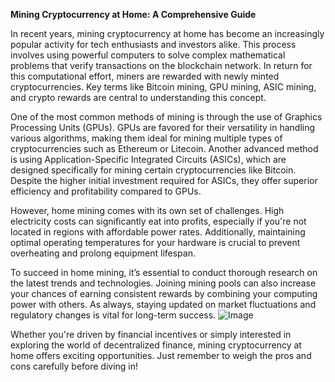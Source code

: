 **Mining Cryptocurrency at Home: A Comprehensive Guide**

In recent years, mining cryptocurrency at home has become an increasingly popular activity for tech enthusiasts and investors alike. This process involves using powerful computers to solve complex mathematical problems that verify transactions on the blockchain network. In return for this computational effort, miners are rewarded with newly minted cryptocurrencies. Key terms like Bitcoin mining, GPU mining, ASIC mining, and crypto rewards are central to understanding this concept.

One of the most common methods of mining is through the use of Graphics Processing Units (GPUs). GPUs are favored for their versatility in handling various algorithms, making them ideal for mining multiple types of cryptocurrencies such as Ethereum or Litecoin. Another advanced method is using Application-Specific Integrated Circuits (ASICs), which are designed specifically for mining certain cryptocurrencies like Bitcoin. Despite the higher initial investment required for ASICs, they offer superior efficiency and profitability compared to GPUs.

However, home mining comes with its own set of challenges. High electricity costs can significantly eat into profits, especially if you're not located in regions with affordable power rates. Additionally, maintaining optimal operating temperatures for your hardware is crucial to prevent overheating and prolong equipment lifespan. 

To succeed in home mining, it’s essential to conduct thorough research on the latest trends and technologies. Joining mining pools can also increase your chances of earning consistent rewards by combining your computing power with others. As always, staying updated on market fluctuations and regulatory changes is vital for long-term success. ![Image](https://github.com/user-attachments/assets/b6e7b7a2-655e-4d44-8baa-20c566a3cb65)

Whether you're driven by financial incentives or simply interested in exploring the world of decentralized finance, mining cryptocurrency at home offers exciting opportunities. Just remember to weigh the pros and cons carefully before diving in!